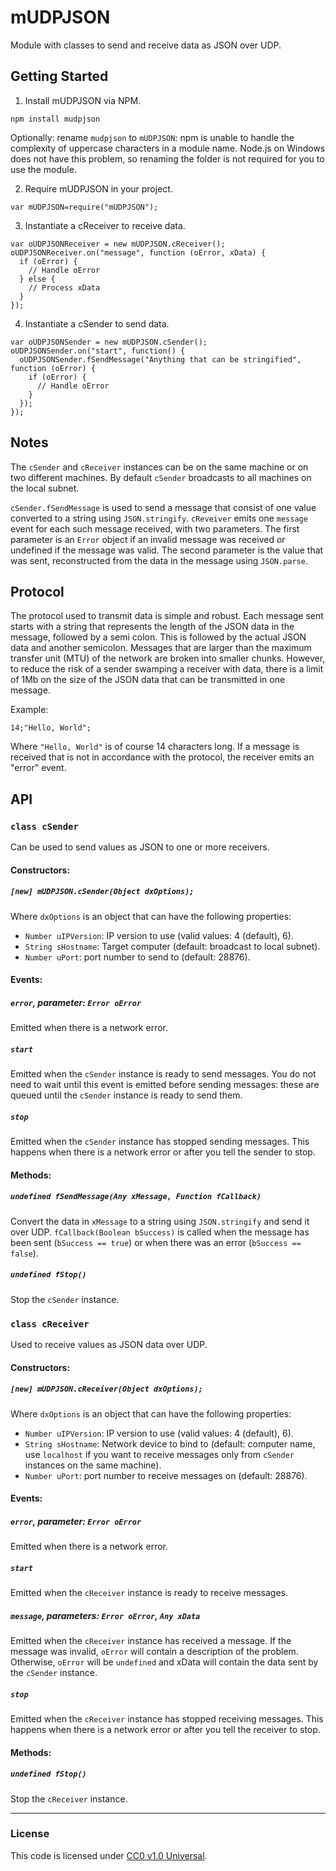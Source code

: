 mUDPJSON
===============

Module with classes to send and receive data as JSON over UDP.

Getting Started
---------------
1. Install mUDPJSON via NPM.
  
  `npm install mudpjson`
  
  Optionally: rename `mudpjson` to `mUDPJSON`: npm is unable to handle the
  complexity of uppercase characters in a module name. Node.js on Windows does
  not have this problem, so renaming the folder is not required for you to use
  the module.
  
2. Require mUDPJSON in your project.
  
  `var mUDPJSON=require("mUDPJSON");`

3. Instantiate a cReceiver to receive data.
  
  ```
  var oUDPJSONReceiver = new mUDPJSON.cReceiver();
  oUDPJSONReceiver.on("message", function (oError, xData) {
    if (oError) {
      // Handle oError
    } else {
      // Process xData
    }
  });
  ```

4. Instantiate a cSender to send data.
  ```
  var oUDPJSONSender = new mUDPJSON.cSender();
  oUDPJSONSender.on("start", function() {
    oUDPJSONSender.fSendMessage("Anything that can be stringified", function (oError) {
      if (oError) {
        // Handle oError
      }
    });
  });
  ```

Notes
-----
The `cSender` and `cReceiver` instances can be on the same machine or on two
different machines. By default `cSender` broadcasts to all machines on the local
subnet.

`cSender.fSendMessage` is used to send a message that consist of one value
converted to a string using `JSON.stringify`. `cReveiver` emits one `message`
event for each such message received, with two parameters. The first parameter
is an `Error` object if an invalid message was received or undefined if the
message was valid. The second parameter is the value that was sent,
reconstructed from the data in the message using `JSON.parse`.

Protocol
--------
The protocol used to transmit data is simple and robust. Each message sent
starts with a string that represents the length of the JSON data in the message,
followed by a semi colon. This is followed by the actual JSON data and another
semicolon. Messages that are larger than the maximum transfer unit (MTU) of the
network are broken into smaller chunks. However, to reduce the risk of a sender
swamping a receiver with data, there is a limit of 1Mb on the size of the JSON
data that can be transmitted in one message.

Example:
  ```
  14;"Hello, World";
  ```
Where `"Hello, World"` is of course 14 characters long. If a message is received
that is not in accordance with the protocol, the receiver emits an "error"
event.

API
-----
### `class cSender`
Can be used to send values as JSON to one or more receivers.

#### Constructors:
##### `[new] mUDPJSON.cSender(Object dxOptions);`
Where `dxOptions` is an object that can have the following properties:
- `Number uIPVersion`: IP version to use (valid values: 4 (default), 6).
- `String sHostname`: Target computer (default: broadcast to local subnet).
- `Number uPort`: port number to send to (default: 28876).

#### Events:
##### `error`, parameter: `Error oError`
Emitted when there is a network error.
##### `start`
Emitted when the `cSender` instance is ready to send messages. You do not need
to wait until this event is emitted before sending messages: these are queued
until the `cSender` instance is ready to send them.
##### `stop`
Emitted when the `cSender` instance has stopped sending messages. This happens
when there is a network error or after you tell the sender to stop.

#### Methods:
##### `undefined fSendMessage(Any xMessage, Function fCallback)`
Convert the data in `xMessage` to a string using `JSON.stringify` and send it
over UDP. `fCallback(Boolean bSuccess)` is called when the message has been
sent (`bSuccess == true`) or when there was an error (`bSuccess == false`). 

##### `undefined fStop()`
Stop the `cSender` instance.

### `class cReceiver`
Used to receive values as JSON data over UDP.

#### Constructors:
##### `[new] mUDPJSON.cReceiver(Object dxOptions);`
Where `dxOptions` is an object that can have the following properties:
- `Number uIPVersion`: IP version to use (valid values: 4 (default), 6).
- `String sHostname`: Network device to bind to (default: computer name, use
             `localhost` if you want to receive messages only from `cSender`
             instances on the same machine).
- `Number uPort`: port number to receive messages on (default: 28876).

#### Events:
##### `error`, parameter: `Error oError`
Emitted when there is a network error.
##### `start`
Emitted when the `cReceiver` instance is ready to receive messages.
##### `message`, parameters: `Error oError`, `Any xData`
Emitted when the `cReceiver` instance has received a message. If the message was
invalid, `oError` will contain a description of the problem. Otherwise, `oError`
will be `undefined` and xData will contain the data sent by the `cSender`
instance.
##### `stop`
Emitted when the `cReceiver` instance has stopped receiving messages. This
happens when there is a network error or after you tell the receiver to stop.

#### Methods:
##### `undefined fStop()`
Stop the `cReceiver` instance.

--------------------------------------------------------------------------------

### License
This code is licensed under [CC0 v1.0 Universal](https://creativecommons.org/publicdomain/zero/1.0/).

